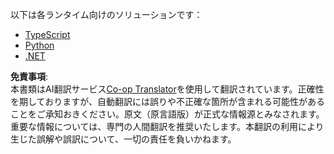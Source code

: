<!--
CO_OP_TRANSLATOR_METADATA:
{
  "original_hash": "9932d8c613363683e40b6215a35a709c",
  "translation_date": "2025-05-16T15:09:57+00:00",
  "source_file": "03-GettingStarted/01-first-server/solution/README.md",
  "language_code": "ja"
}
-->
以下は各ランタイム向けのソリューションです：

- [TypeScript](./typescript/README.md)
- [Python](./python/README.md)
- [.NET](./dotnet/README.md)

**免責事項**:  
本書類はAI翻訳サービス[Co-op Translator](https://github.com/Azure/co-op-translator)を使用して翻訳されています。正確性を期しておりますが、自動翻訳には誤りや不正確な箇所が含まれる可能性があることをご承知おきください。原文（原言語版）が正式な情報源とみなされます。重要な情報については、専門の人間翻訳を推奨いたします。本翻訳の利用により生じた誤解や誤訳について、一切の責任を負いかねます。